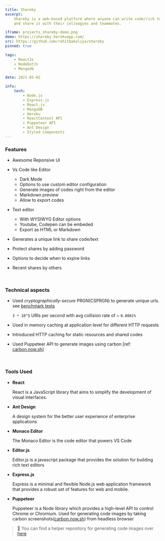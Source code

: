 ```yaml
---
title: Shareby
excerpt:
    Shareby is a web-based platform where anyone can write code/rich text in the inbuilt Code Editor/Rich Text Editor
    and share it with their colleagues and teammates.

iframe: projects_shareby-demo.png
demo: https://shareby.herokuapp.com/
src: https://github.com/rohitbakoliya/shareby
pinned: true

tags:
    - ReactJs
    - NodeDotJs
    - Mongodb

date: 2021-05-02

info:
    tech:
        - Node.js
        - Express.js
        - React.js
        - MongoDB
        - Heroku
        - ReactContext API
        - Puppeteer API
        - Ant Design
        - Styled Components
---
```


### Features

-   Awesome Reponsive UI

-   Vs Code like Editor

    -   Dark Mode
    -   Options to use custom editor configuration
    -   Generate images of codes right from the editor
    -   Markdown preview
    -   Allow to export codes

-   Text editor

    -   With WYSIWYG Editor options
    -   Youtube, Codepen can be embeded
    -   Export as HTML or Markdown

-   Generates a unique link to share code/text

-   Protect shares by adding password

-   Options to decide when to expire links

-   Recent shares by others

<br>

### Technical aspects

-   Used _cryptographically-secure_ PRGN(CSPRGN) to generate unique urls. see
    [benchmark tests](./server/test/uid.benchmark.txt)

    `3 * 10^5` URIs per second with avg collision rate of ~ `0.0001%`

-   Used in memory caching at application level for different HTTP requests

-   Introduced HTTP caching for static resources and shared codes

-   Used Puppeteer API to generate images using carbon [ref: [carbon.now.sh](https://carbon.now.sh)]

<br>

### Tools Used

-   **React**

    React is a JavaScript library that aims to simplify the development of visual interfaces.

-   **Ant Design**

    A design system for the better user experience of enterprise applications

-   **Monaco Editor**

    The Monaco Editor is the code editor that powers VS Code

-   **Editor.js**

    Editor.js is a javascript package that provides the solution for building rich text editors

-   **Express.js**

    Express is a minimal and flexible Node.js web application framework that provides a robust set of features for web
    and mobile.

-   **Puppeteer**

    Puppeteer is a Node library which provides a high-level API to control Chrome or Chromium. Used for generating code
    images by taking carbon screenshots([carbon.now.sh](https://carbon.now.sh)) from headless browser

> 💫 You can find a helper repository for generating code images over
> [here](https://github.com/rohitbakoliya/carbon-ss-heroku)
